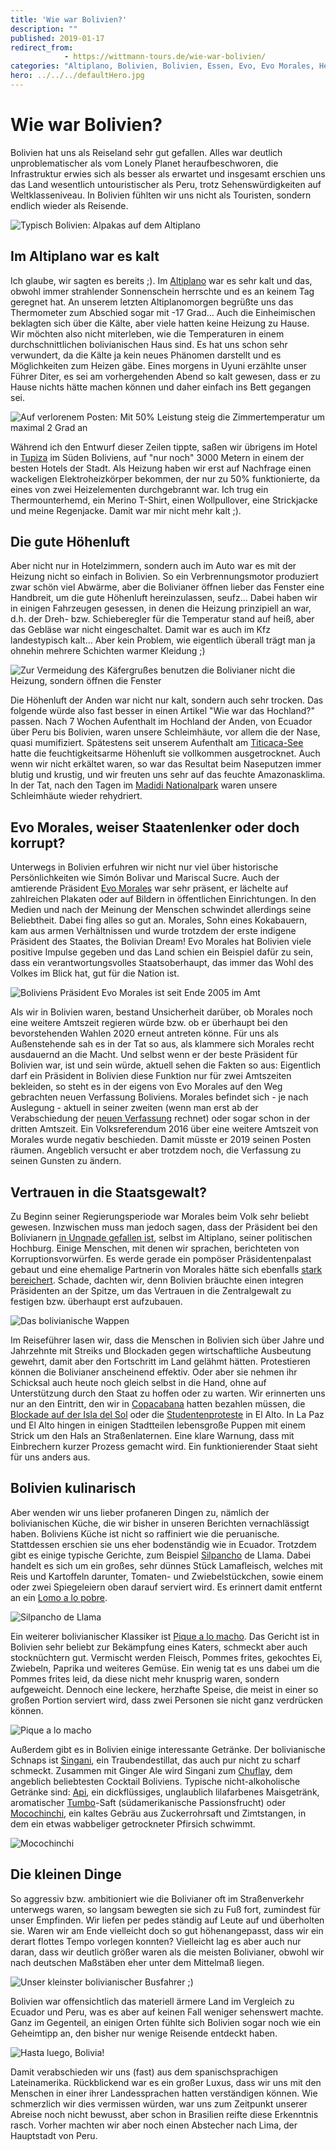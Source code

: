 ```yaml
---
title: 'Wie war Bolivien?'
description: ""
published: 2019-01-17
redirect_from: 
            - https://wittmann-tours.de/wie-war-bolivien/
categories: "Altiplano, Bolivien, Bolivien, Essen, Evo, Evo Morales, Heizung, kalt, kulinarisch, Morales, Politik, Trinken"
hero: ../../../defaultHero.jpg
---
```

# Wie war Bolivien?

Bolivien hat uns als Reiseland sehr gut gefallen. Alles war deutlich unproblematischer als vom Lonely Planet heraufbeschworen, die Infrastruktur erwies sich als besser als erwartet und insgesamt erschien uns das Land wesentlich untouristischer als Peru, trotz Sehenswürdigkeiten auf Weltklasseniveau. In Bolivien fühlten wir uns nicht als Touristen, sondern endlich wieder als Reisende.

![Typisch Bolivien: Alpakas auf dem Altiplano](http://wittmann-tours.de/wp-content/uploads/2018/12/CW-20180601-053808-3916-1024x683.jpg)

<!--more-->

## Im Altiplano war es kalt

Ich glaube, wir sagten es bereits ;). Im [Altiplano](https://en.m.wikipedia.org/wiki/Altiplano#/media/File%3AMapa_cuencas_endorréicas_meseta_del_collao.jpg) war es sehr kalt und das, obwohl immer strahlender Sonnenschein herrschte und es an keinem Tag geregnet hat. An unserem letzten Altiplanomorgen begrüßte uns das Thermometer zum Abschied sogar mit -17 Grad… Auch die Einheimischen beklagten sich über die Kälte, aber viele hatten keine Heizung zu Hause. Wir möchten also nicht miterleben, wie die Temperaturen in einem durchschnittlichen bolivianischen Haus sind. Es hat uns schon sehr verwundert, da die Kälte ja kein neues Phänomen darstellt und es Möglichkeiten zum Heizen gäbe. Eines morgens in Uyuni erzählte unser Führer Diter, es sei am vorhergehenden Abend so kalt gewesen, dass er zu Hause nichts hätte machen können und daher einfach ins Bett gegangen sei.

![Auf verlorenem Posten: Mit 50% Leistung steig die Zimmertemperatur um maximal 2 Grad an](http://wittmann-tours.de/wp-content/uploads/2018/12/CW-20180604-211152-2324-1024x683.jpg)

Während ich den Entwurf dieser Zeilen tippte, saßen wir übrigens im Hotel in [Tupiza](http://wittmann-tours.de/von-tupiza-bis-sucre-abschied-vom-altiplano) im Süden Boliviens, auf "nur noch" 3000 Metern in einem der besten Hotels der Stadt. Als Heizung haben wir erst auf Nachfrage einen wackeligen Elektroheizkörper bekommen, der nur zu 50% funktionierte, da eines von zwei Heizelementen durchgebrannt war. Ich trug ein Thermounterhemd, ein Merino T-Shirt, einen Wollpullover, eine Strickjacke und meine Regenjacke. Damit war mir nicht mehr kalt ;).

## Die gute Höhenluft

Aber nicht nur in Hotelzimmern, sondern auch im Auto war es mit der Heizung nicht so einfach in Bolivien. So ein Verbrennungsmotor produziert zwar schön viel Abwärme, aber die Bolivianer öffnen lieber das Fenster eine Handbreit, um die gute Höhenluft hereinzulassen, seufz... Dabei haben wir in einigen Fahrzeugen gesessen, in denen die Heizung prinzipiell an war, d.h. der Dreh- bzw. Schieberegler für die Temperatur stand auf heiß, aber das Gebläse war nicht eingeschaltet. Damit war es auch im Kfz landestypisch kalt… Aber kein Problem, wie eigentlich überall trägt man ja ohnehin mehrere Schichten warmer Kleidung ;)

![Zur Vermeidung des Käfergrußes benutzen die Bolivianer nicht die Heizung, sondern öffnen die Fenster](http://wittmann-tours.de/wp-content/uploads/2018/12/CW-20180606-104634-2377-1024x683.jpg)

Die Höhenluft der Anden war nicht nur kalt, sondern auch sehr trocken. Das folgende würde also fast besser in einen Artikel "Wie war das Hochland?" passen. Nach 7 Wochen Aufenthalt im Hochland der Anden, von Ecuador über Peru bis Bolivien, waren unsere Schleimhäute, vor allem die der Nase, quasi mumifiziert. Spätestens seit unserem Aufenthalt am [Titicaca-See](http://wittmann-tours.de/titicacasee-und-homestay-auf-amantani/) hatte die feuchtigkeitsarme Höhenluft sie vollkommen ausgetrocknet. Auch wenn wir nicht erkältet waren, so war das Resultat beim Naseputzen immer blutig und krustig, und wir freuten uns sehr auf das feuchte Amazonasklima. In der Tat, nach den Tagen im [Madidi Nationalpark](http://wittmann-tours.de/der-bolivianische-dschungel-im-madidi-nationalpark/) waren unsere Schleimhäute wieder rehydriert.

## Evo Morales, weiser Staatenlenker oder doch korrupt?

Unterwegs in Bolivien erfuhren wir nicht nur viel über historische Persönlichkeiten wie Simón Bolivar und Mariscal Sucre. Auch der amtierende Präsident [Evo Morales](https://de.wikipedia.org/wiki/Evo_Morales) war sehr präsent, er lächelte auf zahlreichen Plakaten oder auf Bildern in öffentlichen Einrichtungen. In den Medien und nach der Meinung der Menschen schwindet allerdings seine Beliebtheit. Dabei fing alles so gut an. Morales, Sohn eines Kokabauern, kam aus armen Verhältnissen und wurde trotzdem der erste indigene Präsident des Staates, the Bolivian Dream! Evo Morales hat Bolivien viele positive Impulse gegeben und das Land schien ein Beispiel dafür zu sein, dass ein verantwortungsvolles Staatsoberhaupt, das immer das Wohl des Volkes im Blick hat, gut für die Nation ist.

![Boliviens Präsident Evo Morales ist seit Ende 2005 im Amt](http://wittmann-tours.de/wp-content/uploads/2018/12/CW-20180602-105739-2122-683x1024.jpg)

Als wir in Bolivien waren, bestand Unsicherheit darüber, ob Morales noch eine weitere Amtszeit regieren würde bzw. ob er überhaupt bei den bevorstehenden Wahlen 2020 erneut antreten könne. Für uns als Außenstehende sah es in der Tat so aus, als klammere sich Morales recht ausdauernd an die Macht. Und selbst wenn er der beste Präsident für Bolivien war, ist und sein würde, aktuell sehen die Fakten so aus: Eigentlich darf ein Präsident in Bolivien diese Funktion nur für zwei Amtszeiten bekleiden, so steht es in der eigens von Evo Morales auf den Weg gebrachten neuen Verfassung Boliviens. Morales befindet sich - je nach Auslegung - aktuell in seiner zweiten (wenn man erst ab der Verabschiedung der [neuen Verfassung](https://de.wikipedia.org/wiki/Bolivien#Verfassung) rechnet) oder sogar schon in der dritten Amtszeit. Ein Volksreferendum 2016 über eine weitere Amtszeit von Morales wurde negativ beschieden. Damit müsste er 2019 seinen Posten räumen. Angeblich versucht er aber trotzdem noch, die Verfassung zu seinen Gunsten zu ändern.

## Vertrauen in die Staatsgewalt?

Zu Beginn seiner Regierungsperiode war Morales beim Volk sehr beliebt gewesen. Inzwischen muss man jedoch sagen, dass der Präsident bei den Bolivianern [in Ungnade gefallen ist](https://www.nzz.ch/international/referendum-in-bolivien-evo-morales-steht-vor-der-niederlage-1.18699206), selbst im Altiplano, seiner politischen Hochburg. Einige Menschen, mit denen wir sprachen, berichteten von Korruptionsvorwürfen. Es werde gerade ein pompöser Präsidentenpalast gebaut und eine ehemalige Partnerin von Morales hätte sich ebenfalls [stark bereichert](http://www.dw.com/de/evo-morales-und-die-moral/a-19085745). Schade, dachten wir, denn Bolivien bräuchte einen integren Präsidenten an der Spitze, um das Vertrauen in die Zentralgewalt zu festigen bzw. überhaupt erst aufzubauen.

![Das bolivianische Wappen](http://wittmann-tours.de/wp-content/uploads/2018/12/CW-20180525-152759-1611-1024x683.jpg)

Im Reiseführer lasen wir, dass die Menschen in Bolivien sich über Jahre und Jahrzehnte mit Streiks und Blockaden gegen wirtschaftliche Ausbeutung gewehrt, damit aber den Fortschritt im Land gelähmt hätten. Protestieren können die Bolivianer anscheinend effektiv. Oder aber sie nehmen ihr Schicksal auch heute noch gleich selbst in die Hand, ohne auf Unterstützung durch den Staat zu hoffen oder zu warten. Wir erinnerten uns nur an den Eintritt, den wir in [Copacabana](http://wittmann-tours.de/erste-eindruecke-aus-bolivien/) hatten bezahlen müssen, die [Blockade auf der Isla del Sol](http://wittmann-tours.de/erste-eindruecke-aus-bolivien/) oder die [Studentenproteste](http://wittmann-tours.de/das-volk-von-tiwanaku-die-mutterkultur-der-anden/) in El Alto. In La Paz und El Alto hingen in einigen Stadtteilen lebensgroße Puppen mit einem Strick um den Hals an Straßenlaternen. Eine klare Warnung, dass mit Einbrechern kurzer Prozess gemacht wird. Ein funktionierender Staat sieht für uns anders aus.

## Bolivien kulinarisch

Aber wenden wir uns lieber profaneren Dingen zu, nämlich der bolivianischen Küche, die wir bisher in unseren Berichten vernachlässigt haben. Boliviens Küche ist nicht so raffiniert wie die peruanische. Stattdessen erschien sie uns eher bodenständig wie in Ecuador. Trotzdem gibt es einige typische Gerichte, zum Beispiel [Silpancho](https://es.wikipedia.org/wiki/Silpancho) de Llama. Dabei handelt es sich um ein großes, sehr dünnes Stück Lamafleisch, welches mit Reis und Kartoffeln darunter, Tomaten- und Zwiebelstückchen, sowie einem oder zwei Spiegeleiern oben darauf serviert wird. Es erinnert damit entfernt an ein [Lomo a lo pobre](https://en.wikipedia.org/wiki/Lomo_a_lo_pobre).

![Silpancho de Llama](http://wittmann-tours.de/wp-content/uploads/2018/12/CW-20180525-180216-1613-1024x683.jpg)

Ein weiterer bolivianischer Klassiker ist [Pique a lo macho](https://en.wikipedia.org/wiki/Pique_macho). Das Gericht ist in Bolivien sehr beliebt zur Bekämpfung eines Katers, schmeckt aber auch stocknüchtern gut. Vermischt werden Fleisch, Pommes frites, gekochtes Ei, Zwiebeln, Paprika und weiteres Gemüse. Ein wenig tat es uns dabei um die Pommes frites leid, da diese nicht mehr knusprig waren, sondern aufgeweicht. Dennoch eine leckere, herzhafte Speise, die meist in einer so großen Portion serviert wird, dass zwei Personen sie nicht ganz verdrücken können.

![Pique a lo macho](http://wittmann-tours.de/wp-content/uploads/2018/12/APC_1587-1024x768.jpg)

Außerdem gibt es in Bolivien einige interessante Getränke. Der bolivianische Schnaps ist [Singani](https://de.m.wikipedia.org/wiki/Singani), ein Traubendestillat, das auch pur nicht zu scharf schmeckt. Zusammen mit Ginger Ale wird Singani zum [Chuflay](https://es.wikipedia.org/wiki/Chuflay), dem angeblich beliebtesten Cocktail Boliviens. Typische nicht-alkoholische Getränke sind: [Api](<https://de.wikipedia.org/wiki/Api_(Getr%C3%A4nk)>), ein dickflüssiges, unglaublich lilafarbenes Maisgetränk, aromatischer [Tumbo](https://de.wikipedia.org/wiki/Passiflora_tarminiana)-Saft (südamerikanische Passionsfrucht) oder [Mocochinchi](https://en.wikipedia.org/wiki/Mocochinchi), ein kaltes Gebräu aus Zuckerrohrsaft und Zimtstangen, in dem ein etwas wabbeliger getrockneter Pfirsich schwimmt.

![Mocochinchi](http://wittmann-tours.de/wp-content/uploads/2018/12/APC_1586-1024x768.jpg)

## Die kleinen Dinge

So aggressiv bzw. ambitioniert wie die Bolivianer oft im Straßenverkehr unterwegs waren, so langsam bewegten sie sich zu Fuß fort, zumindest für unser Empfinden. Wir liefen per pedes ständig auf Leute auf und überholten sie. Waren wir am Ende vielleicht doch so gut höhenangepasst, dass wir ein derart flottes Tempo vorlegen konnten? Vielleicht lag es aber auch nur daran, dass wir deutlich größer waren als die meisten Bolivianer, obwohl wir nach deutschen Maßstäben eher unter dem Mittelmaß liegen.

![Unser kleinster bolivianischer Busfahrer ;)](http://wittmann-tours.de/wp-content/uploads/2018/12/CW-20180605-140332-2339-1024x683.jpg)

Bolivien war offensichtlich das materiell ärmere Land im Vergleich zu Ecuador und Peru, was es aber auf keinen Fall weniger sehenswert machte. Ganz im Gegenteil, an einigen Orten fühlte sich Bolivien sogar noch wie ein Geheimtipp an, den bisher nur wenige Reisende entdeckt haben.

![Hasta luego, Bolivia!](http://wittmann-tours.de/wp-content/uploads/2018/12/CW-20180530-155056-3698-1024x683.jpg)

Damit verabschieden wir uns (fast) aus dem spanischsprachigen Lateinamerika. Rückblickend war es ein großer Luxus, dass wir uns mit den Menschen in einer ihrer Landessprachen hatten verständigen können. Wie schmerzlich wir dies vermissen würden, war uns zum Zeitpunkt unserer Abreise noch nicht bewusst, aber schon in Brasilien reifte diese Erkenntnis rasch. Vorher machten wir aber noch einen Abstecher nach Lima, der Hauptstadt von Peru.
